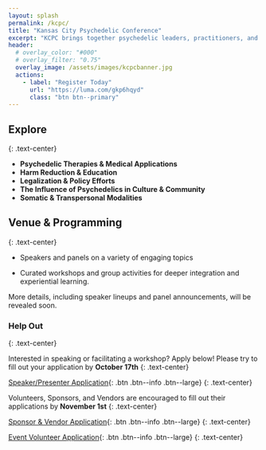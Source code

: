 ```yaml
---
layout: splash 
permalink: /kcpc/
title: "Kansas City Psychedelic Conference"
excerpt: "KCPC brings together psychedelic leaders, practitioners, and advocates from across the nation as well as voices from the Kansas City community."
header:
  # overlay_color: "#000"
  # overlay_filter: "0.75"
  overlay_image: /assets/images/kcpcbanner.jpg
  actions:
    - label: "Register Today"
      url: "https://luma.com/gkp6hqyd"
      class: "btn btn--primary"
---
```

## Explore
{: .text-center}

- **Psychedelic Therapies & Medical Applications**
- **Harm Reduction & Education**
- **Legalization & Policy Efforts**
- **The Influence of Psychedelics in Culture & Community**
- **​Somatic & Transpersonal Modalities**

## Venue & Programming
{: .text-center}

- Speakers and panels on a variety of engaging topics

- Curated workshops and group activities for deeper integration and experiential learning.

​More details, including speaker lineups and panel announcements, will be revealed soon.

### Help Out
{: .text-center}

Interested in speaking or facilitating a workshop? Apply below! Please try to fill out your application by **October 17th**
{: .text-center}

[Speaker/Presenter Application](https://forms.gle/frUPQejiKH3YcFqV7){: .btn .btn--info .btn--large}
{: .text-center}

Volunteers, Sponsors, and Vendors are encouraged to fill out their applications by **November 1st**
{: .text-center}

[Sponsor & Vendor Application](https://forms.gle/kixvX9AdE5NzSDaX8){: .btn .btn--info .btn--large}
{: .text-center}

[Event Volunteer Application](https://forms.gle/YejQ7Lf8FBNqHyE36){: .btn .btn--info .btn--large}
{: .text-center}

